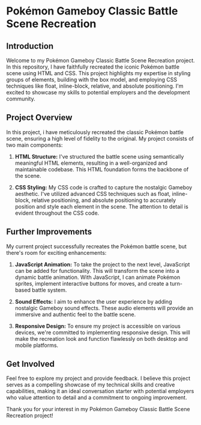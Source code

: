 # Pokémon Gameboy Classic Battle Scene Recreation

## Introduction

Welcome to my Pokémon Gameboy Classic Battle Scene Recreation project. In this repository, I have faithfully recreated the iconic Pokémon battle scene using HTML and CSS. This project highlights my expertise in styling groups of elements, building with the box model, and employing CSS techniques like float, inline-block, relative, and absolute positioning. I'm excited to showcase my skills to potential employers and the development community.

## Project Overview

In this project, i have meticulously recreated the classic Pokémon battle scene, ensuring a high level of fidelity to the original. My project consists of two main components:

1. **HTML Structure:** I've structured the battle scene using semantically meaningful HTML elements, resulting in a well-organized and maintainable codebase. This HTML foundation forms the backbone of the scene.

2. **CSS Styling:** My CSS code is crafted to capture the nostalgic Gameboy aesthetic. I've utilized advanced CSS techniques such as float, inline-block, relative positioning, and absolute positioning to accurately position and style each element in the scene. The attention to detail is evident throughout the CSS code.

## Further Improvements

My current project successfully recreates the Pokémon battle scene, but there's room for exciting enhancements:

1. **JavaScript Animation:** To take the project to the next level, JavaScript can be added for functionality. This will transform the scene into a dynamic battle animation. With JavaScript, I can animate Pokémon sprites, implement interactive buttons for moves, and create a turn-based battle system.

2. **Sound Effects:** I aim to enhance the user experience by adding nostalgic Gameboy sound effects. These audio elements will provide an immersive and authentic feel to the battle scene.

3. **Responsive Design:** To ensure my project is accessible on various devices, we're committed to implementing responsive design. This will make the recreation look and function flawlessly on both desktop and mobile platforms.

## Get Involved

Feel free to explore my project and provide feedback. I believe this project serves as a compelling showcase of my technical skills and creative capabilities, making it an ideal conversation starter with potential employers who value attention to detail and a commitment to ongoing improvement.

Thank you for your interest in my Pokémon Gameboy Classic Battle Scene Recreation project!
